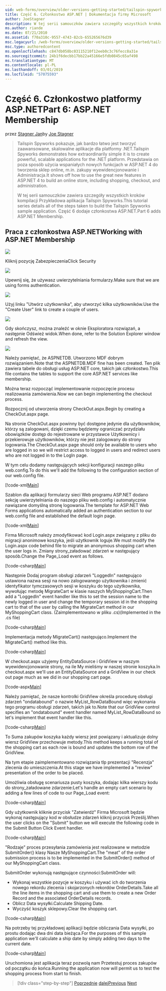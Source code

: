 ```yaml
---
uid: web-forms/overview/older-versions-getting-started/tailspin-spyworks/tailspin-spyworks-part-6
title: Część 6. Członkostwo ASP.NET | Dokumentacja firmy Microsoft
author: JoeStagner
description: W tej serii samouczków zawiera szczegóły wszystkich kroków kompilacji Przykładowa aplikacja Tailspin Spyworks. Część 6 dodaje członkostwa ASP.NET.
ms.author: riande
ms.date: 07/21/2010
ms.assetid: f70a310c-9557-4743-82cb-655265676d39
msc.legacyurl: /web-forms/overview/older-versions-getting-started/tailspin-spyworks/tailspin-spyworks-part-6
msc.type: authoredcontent
ms.openlocfilehash: c847db058bc03115210f12eeb0c3c76fecc8a31e
ms.sourcegitcommit: 24b1f6decbb17bb22a45166e5fdb0845c65af498
ms.translationtype: MT
ms.contentlocale: pl-PL
ms.lasthandoff: 03/01/2019
ms.locfileid: "57075593"
---
```

<a name="part-6-aspnet-membership"></a><span data-ttu-id="8aabe-104">Część 6. Członkostwo platformy ASP.NET</span><span class="sxs-lookup"><span data-stu-id="8aabe-104">Part 6: ASP.NET Membership</span></span>
====================
<span data-ttu-id="8aabe-105">przez [Stagner Jan](https://github.com/JoeStagner)</span><span class="sxs-lookup"><span data-stu-id="8aabe-105">by [Joe Stagner](https://github.com/JoeStagner)</span></span>

> <span data-ttu-id="8aabe-106">Tailspin Spyworks pokazuje, jak bardzo łatwo jest tworzyć zaawansowane, skalowalne aplikacje dla platformy .NET.</span><span class="sxs-lookup"><span data-stu-id="8aabe-106">Tailspin Spyworks demonstrates how extraordinarily simple it is to create powerful, scalable applications for the .NET platform.</span></span> <span data-ttu-id="8aabe-107">Przedstawia on poza sposób użycia wspaniałych nowych funkcjach w ASP.NET 4 do tworzenia sklep online, m.in. zakupy wyewidencjonowanie i Administracja.</span><span class="sxs-lookup"><span data-stu-id="8aabe-107">It shows off how to use the great new features in ASP.NET 4 to build an online store, including shopping, checkout, and administration.</span></span>
> 
> <span data-ttu-id="8aabe-108">W tej serii samouczków zawiera szczegóły wszystkich kroków kompilacji Przykładowa aplikacja Tailspin Spyworks.</span><span class="sxs-lookup"><span data-stu-id="8aabe-108">This tutorial series details all of the steps taken to build the Tailspin Spyworks sample application.</span></span> <span data-ttu-id="8aabe-109">Część 6 dodaje członkostwa ASP.NET.</span><span class="sxs-lookup"><span data-stu-id="8aabe-109">Part 6 adds ASP.NET Membership.</span></span>


## <a id="_Toc260221672"></a>  <span data-ttu-id="8aabe-110">Praca z członkostwa ASP.NET</span><span class="sxs-lookup"><span data-stu-id="8aabe-110">Working with ASP.NET Membership</span></span>

![](tailspin-spyworks-part-6/_static/image1.png)

<span data-ttu-id="8aabe-111">Kliknij pozycję Zabezpieczenia</span><span class="sxs-lookup"><span data-stu-id="8aabe-111">Click Security</span></span>

![](tailspin-spyworks-part-6/_static/image1.jpg)

<span data-ttu-id="8aabe-112">Upewnij się, że używasz uwierzytelniania formularzy.</span><span class="sxs-lookup"><span data-stu-id="8aabe-112">Make sure that we are using forms authentication.</span></span>

![](tailspin-spyworks-part-6/_static/image2.jpg)

<span data-ttu-id="8aabe-113">Użyj linku "Utwórz użytkownika", aby utworzyć kilka użytkowników.</span><span class="sxs-lookup"><span data-stu-id="8aabe-113">Use the "Create User" link to create a couple of users.</span></span>

![](tailspin-spyworks-part-6/_static/image3.jpg)

<span data-ttu-id="8aabe-114">Gdy skończysz, można znaleźć w oknie Eksploratora rozwiązań, a następnie Odśwież widok.</span><span class="sxs-lookup"><span data-stu-id="8aabe-114">When done, refer to the Solution Explorer window and refresh the view.</span></span>

![](tailspin-spyworks-part-6/_static/image2.png)

<span data-ttu-id="8aabe-115">Należy pamiętać, że ASPNETDB. Utworzono MDF dobrym rozwiązaniem.</span><span class="sxs-lookup"><span data-stu-id="8aabe-115">Note that the ASPNETDB.MDF fine has been created.</span></span> <span data-ttu-id="8aabe-116">Ten plik zawiera tabele do obsługi usług ASP.NET core, takich jak członkostwo.</span><span class="sxs-lookup"><span data-stu-id="8aabe-116">This file contains the tables to support the core ASP.NET services like membership.</span></span>

<span data-ttu-id="8aabe-117">Można teraz rozpocząć implementowanie rozpoczęcie procesu realizowania zamówienia.</span><span class="sxs-lookup"><span data-stu-id="8aabe-117">Now we can begin implementing the checkout process.</span></span>

<span data-ttu-id="8aabe-118">Rozpocznij od utworzenia strony CheckOut.aspx.</span><span class="sxs-lookup"><span data-stu-id="8aabe-118">Begin by creating a CheckOut.aspx page.</span></span>

<span data-ttu-id="8aabe-119">Na stronie CheckOut.aspx powinny być dostępne jedynie dla użytkowników, którzy są zalogowani, dzięki czemu będziemy ograniczać przydziału obowiązków dostęp do rejestrowane w przystawce Użytkownicy i przekierowuje użytkowników, którzy nie jest zalogowany do strony logowania.</span><span class="sxs-lookup"><span data-stu-id="8aabe-119">The CheckOut.aspx page should only be available to users who are logged in so we will restrict access to logged in users and redirect users who are not logged in to the LogIn page.</span></span>

<span data-ttu-id="8aabe-120">W tym celu dodamy następujących sekcji konfiguracji naszego pliku web.config.</span><span class="sxs-lookup"><span data-stu-id="8aabe-120">To do this we'll add the following to the configuration section of our web.config file.</span></span>

[!code-xml[Main](tailspin-spyworks-part-6/samples/sample1.xml)]

<span data-ttu-id="8aabe-121">Szablon dla aplikacji formularzy sieci Web programu ASP.NET dodano sekcję uwierzytelniania do naszego pliku web.config i automatycznie nawiązane domyślną stronę logowania.</span><span class="sxs-lookup"><span data-stu-id="8aabe-121">The template for ASP.NET Web Forms applications automatically added an authentication section to our web.config file and established the default login page.</span></span>

[!code-xml[Main](tailspin-spyworks-part-6/samples/sample2.xml)]

<span data-ttu-id="8aabe-122">Firma Microsoft należy zmodyfikować kod Login.aspx związany z pliku do migracji anonimowe koszyka, jeśli użytkownik loguje.</span><span class="sxs-lookup"><span data-stu-id="8aabe-122">We must modify the Login.aspx code behind file to migrate an anonymous shopping cart when the user logs in.</span></span> <span data-ttu-id="8aabe-123">Zmiany strony\_załadować zdarzeń w następujący sposób.</span><span class="sxs-lookup"><span data-stu-id="8aabe-123">Change the Page\_Load event as follows.</span></span>

[!code-csharp[Main](tailspin-spyworks-part-6/samples/sample3.cs)]

<span data-ttu-id="8aabe-124">Następnie Dodaj program obsługi zdarzeń "LoggedIn" następująco ustawiona nazwa sesji na nowo zalogowanego użytkownika i zmienić identyfikator tymczasowych sesji w koszyku do tego użytkownika, wywołując metodę MigrateCart w klasie naszych MyShoppingCart.</span><span class="sxs-lookup"><span data-stu-id="8aabe-124">Then add a "LoggedIn" event handler like this to set the session name to the newly logged in user and change the temporary session id in the shopping cart to that of the user by calling the MigrateCart method in our MyShoppingCart class.</span></span> <span data-ttu-id="8aabe-125">(Zaimplementowano w pliku .cs)</span><span class="sxs-lookup"><span data-stu-id="8aabe-125">(Implemented in the .cs file)</span></span>

[!code-csharp[Main](tailspin-spyworks-part-6/samples/sample4.cs)]

<span data-ttu-id="8aabe-126">Implementacja metody MigrateCart() następująco.</span><span class="sxs-lookup"><span data-stu-id="8aabe-126">Implement the MigrateCart() method like this.</span></span>

[!code-csharp[Main](tailspin-spyworks-part-6/samples/sample5.cs)]

<span data-ttu-id="8aabe-127">W checkout.aspx użyjemy EntityDataSource i GridView w naszym wyewidencjonowanie strony, na ile My mieliśmy w naszej stronie koszyka.</span><span class="sxs-lookup"><span data-stu-id="8aabe-127">In checkout.aspx we'll use an EntityDataSource and a GridView in our check out page much as we did in our shopping cart page.</span></span>

[!code-aspx[Main](tailspin-spyworks-part-6/samples/sample6.aspx)]

<span data-ttu-id="8aabe-128">Należy pamiętać, że nasze kontrolki GridView określa procedurę obsługi zdarzeń "ondatabound" o nazwie MyList\_RowDataBound więc wykonania tego programu obsługi zdarzeń, takich jak to.</span><span class="sxs-lookup"><span data-stu-id="8aabe-128">Note that our GridView control specifies an "ondatabound" event handler named MyList\_RowDataBound so let's implement that event handler like this.</span></span>

[!code-csharp[Main](tailspin-spyworks-part-6/samples/sample7.cs)]

<span data-ttu-id="8aabe-129">To Suma zakupów koszyka każdy wiersz jest powiązany i aktualizuje dolny wiersz GridView przechowuje metody.</span><span class="sxs-lookup"><span data-stu-id="8aabe-129">This method keeps a running total of the shopping cart as each row is bound and updates the bottom row of the GridView.</span></span>

<span data-ttu-id="8aabe-130">Na tym etapie zaimplementowano rozwiązania tlp prezentacji "Recenzja" zlecenia do umieszczenia.</span><span class="sxs-lookup"><span data-stu-id="8aabe-130">At this stage we have implemented a "review" presentation of the order to be placed.</span></span>

<span data-ttu-id="8aabe-131">Umożliwia obsługę scenariusza pusty koszyka, dodając kilka wierszy kodu do strony\_załadowane zdarzenie:</span><span class="sxs-lookup"><span data-stu-id="8aabe-131">Let's handle an empty cart scenario by adding a few lines of code to our Page\_Load event:</span></span>

[!code-csharp[Main](tailspin-spyworks-part-6/samples/sample8.cs)]

<span data-ttu-id="8aabe-132">Gdy użytkownik kliknie przycisk "Zatwierdź" Firma Microsoft będzie wykonaj następujący kod w obsłudze zdarzeń kliknij przycisk Prześlij.</span><span class="sxs-lookup"><span data-stu-id="8aabe-132">When the user clicks on the "Submit" button we will execute the following code in the Submit Button Click Event handler.</span></span>

[!code-csharp[Main](tailspin-spyworks-part-6/samples/sample9.cs)]

<span data-ttu-id="8aabe-133">"Rodzaje" proces przesyłania zamówienia jest realizowane w metodzie SubmitOrder() klasy Nasze MyShoppingCart.</span><span class="sxs-lookup"><span data-stu-id="8aabe-133">The "meat" of the order submission process is to be implemented in the SubmitOrder() method of our MyShoppingCart class.</span></span>

<span data-ttu-id="8aabe-134">SubmitOrder wykonują następujące czynności:</span><span class="sxs-lookup"><span data-stu-id="8aabe-134">SubmitOrder will:</span></span>

- <span data-ttu-id="8aabe-135">Wykonaj wszystkie pozycje w koszyku i używać ich do tworzenia nowego rekordu zlecenia i skojarzonych rekordów OrderDetails.</span><span class="sxs-lookup"><span data-stu-id="8aabe-135">Take all the line items in the shopping cart and use them to create a new Order Record and the associated OrderDetails records.</span></span>
- <span data-ttu-id="8aabe-136">Oblicz Data wysyłki.</span><span class="sxs-lookup"><span data-stu-id="8aabe-136">Calculate Shipping Date.</span></span>
- <span data-ttu-id="8aabe-137">Wyczyść koszyk sklepowy.</span><span class="sxs-lookup"><span data-stu-id="8aabe-137">Clear the shopping cart.</span></span>


[!code-csharp[Main](tailspin-spyworks-part-6/samples/sample10.cs)]

<span data-ttu-id="8aabe-138">Na potrzeby tej przykładowej aplikacji będzie obliczania Data wysyłki, po prostu dodając dwa dni data bieżąca.</span><span class="sxs-lookup"><span data-stu-id="8aabe-138">For the purposes of this sample application we'll calculate a ship date by simply adding two days to the current date.</span></span>

[!code-csharp[Main](tailspin-spyworks-part-6/samples/sample11.cs)]

<span data-ttu-id="8aabe-139">Uruchomiona jest aplikacja teraz pozwolą nam Przetestuj proces zakupów od początku do końca.</span><span class="sxs-lookup"><span data-stu-id="8aabe-139">Running the application now will permit us to test the shopping process from start to finish.</span></span>

> [!div class="step-by-step"]
> <span data-ttu-id="8aabe-140">[Poprzednie](tailspin-spyworks-part-5.md)
> [dalej](tailspin-spyworks-part-7.md)</span><span class="sxs-lookup"><span data-stu-id="8aabe-140">[Previous](tailspin-spyworks-part-5.md)
[Next](tailspin-spyworks-part-7.md)</span></span>
